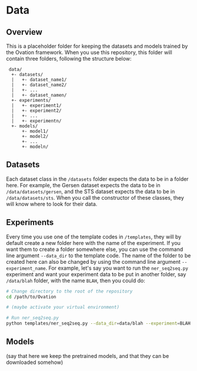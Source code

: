 # Data

## Overview

This is a placeholder folder for keeping the datasets and models
trained by the Ovation framework. When you use this repository, this
folder will contain three folders, following the structure below:

```
 data/
  +- datasets/
  |   +- dataset_name1/
  |   +- dataset_name2/
  |   +- ...
  |   +- dataset_namen/
  +- experiments/
  |   +- experiment1/
  |   +- experiment2/
  |   +- ...
  |   +- experimentn/
  +- models/
      +- model1/
      +- model2/
      +- ...
      +- modeln/
```


## Datasets

Each dataset class in the `/datasets` folder expects the data to be
in a folder here. For example, the Gersen dataset expects the data to
be in `/data/datasets/gersen`, and the STS dataset expects the data to
be in `/data/datasets/sts`. When you call the constructor of these
classes, they will know where to look for their data.


## Experiments

Every time you use one of the template codes in `/templates`, they will
by default create a new folder here with the name of the experiment. If
you want them to create a folder somewhere else, you can use the
command line argument `--data_dir` to the template code. The name of
the folder to be created here can also be changed by using the command
line argument `--experiment_name`. For example, let's say you want to
run the `ner_seq2seq.py` experiment and want your
experiment data to be put in another folder, say `/data/blah` folder,
with the name `BLAH`, then you could do:

```sh
# Change directory to the root of the repository
cd /path/to/Ovation

# (maybe activate your virtual environment)

# Run ner_seq2seq.py
python templates/ner_seq2seq.py --data_dir=data/blah --experiment=BLAH
```


## Models

(say that here we keep the pretrained models, and that they can be
downloaded somehow)


